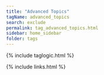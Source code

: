 ```yaml
---
title: "Advanced Topics"
tagName: advanced_topics
search: exclude
permalink: tag_advanced_topics.html
sidebar: home_sidebar
folder: tags
---
```

{% include taglogic.html %}

{% include links.html %}
